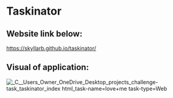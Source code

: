 # Taskinator

## 

## Website link below:
https://skyllarb.github.io/taskinator/

## Visual of application:
![_C__Users_Owner_OneDrive_Desktop_projects_challenge-task_taskinator_index html_task-name=love+me task-type=Web](https://user-images.githubusercontent.com/85655122/125176288-5b6fc280-e1a0-11eb-9108-f84194f0b845.png)

